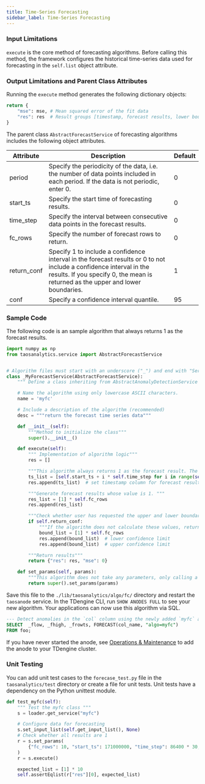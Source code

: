 ```yaml
---
title: Time-Series Forecasting
sidebar_label: Time-Series Forecasting
---
```


### Input Limitations

`execute` is the core method of forecasting algorithms. Before calling this method, the framework configures the historical time-series data used for forecasting in the `self.list` object attribute.

### Output Limitations and Parent Class Attributes

Running the `execute` method generates the following dictionary objects:

```python
return {
    "mse": mse, # Mean squared error of the fit data
    "res": res  # Result groups [timestamp, forecast results, lower boundary of confidence interval, upper boundary of confidence interval]
}
```

The parent class `AbstractForecastService` of forecasting algorithms includes the following object attributes.

| Attribute   | Description                                                  | Default |
| ----------- | ------------------------------------------------------------ | ------- |
| period      | Specify the periodicity of the data, i.e. the number of data points included in each period. If the data is not periodic, enter 0. | 0       |
| start_ts    | Specify the start time of forecasting results.               | 0       |
| time_step   | Specify the interval between consecutive data points in the forecast results. | 0       |
| fc_rows     | Specify the number of forecast rows to return.               | 0       |
| return_conf | Specify 1 to include a confidence interval in the forecast results or 0 to not include a confidence interval in the results. If you specify 0, the mean is returned as the upper and lower boundaries. | 1       |
| conf        | Specify a confidence interval quantile.                      | 95      |

### Sample Code

The following code is an sample algorithm that always returns 1 as the forecast results.

```python
import numpy as np
from taosanalytics.service import AbstractForecastService


# Algorithm files must start with an underscore ("_") and end with "Service".
class _MyForecastService(AbstractForecastService):
    """ Define a class inheriting from AbstractAnomalyDetectionService and implementing the `execute` method.  """

    # Name the algorithm using only lowercase ASCII characters.
    name = 'myfc'

    # Include a description of the algorithm (recommended)
    desc = """return the forecast time series data"""

    def __init__(self):
        """Method to initialize the class"""
        super().__init__()

    def execute(self):
        """ Implementation of algorithm logic"""
        res = []

        """This algorithm always returns 1 as the forecast result. The number of results returned is determined by the self.fc_rows value input by the user."""
        ts_list = [self.start_ts + i * self.time_step for i in range(self.fc_rows)]
        res.append(ts_list)  # set timestamp column for forecast results

        """Generate forecast results whose value is 1. """
        res_list = [1] * self.fc_rows
        res.append(res_list)

        """Check whether user has requested the upper and lower boundaries of the confidence interval."""
        if self.return_conf:
            """If the algorithm does not calculate these values, return the forecast results."""
            bound_list = [1] * self.fc_rows
            res.append(bound_list)  # lower confidence limit
            res.append(bound_list)  # upper confidence limit

        """Return results"""
        return {"res": res, "mse": 0}

    def set_params(self, params):
        """This algorithm does not take any parameters, only calling a parent function, so this logic is not included."""
        return super().set_params(params)

```

Save this file to the `./lib/taosanalytics/algo/fc/` directory and restart the `taosanode` service. In the TDengine CLI, run `SHOW ANODES FULL` to see your new algorithm. Your applications can now use this algorithm via SQL.

```SQL
--- Detect anomalies in the `col` column using the newly added `myfc` algorithm
SELECT  _flow, _fhigh, _frowts, FORECAST(col_name, "algo=myfc")
FROM foo;
```

If you have never started the anode, see [Operations & Maintenance](../../../management/) to add the anode to your TDengine cluster.

### Unit Testing

You can add unit test cases to the `forecase_test.py` file in the `taosanalytics/test` directory or create a file for unit tests. Unit tests have a dependency on the Python unittest module.

```python
def test_myfc(self):
    """ Test the myfc class """
    s = loader.get_service("myfc")

    # Configure data for forecasting
    s.set_input_list(self.get_input_list(), None)
    # Check whether all results are 1
    r = s.set_params(
        {"fc_rows": 10, "start_ts": 171000000, "time_step": 86400 * 30, "start_p": 0}
    )
    r = s.execute()

    expected_list = [1] * 10
    self.assertEqlist(r["res"][0], expected_list)
```
